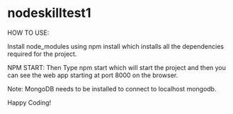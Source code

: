 # nodeskilltest1

HOW TO USE:

Install node_modules using npm install which installs all the dependencies required for the project.

NPM START:
Then Type npm start which will start the project and then you can see the web app starting at port 8000 on the browser.


Note: MongoDB needs to be installed to connect to localhost mongodb.


Happy Coding!
